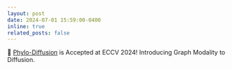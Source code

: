 ```yaml
---
layout: post
date: 2024-07-01 15:59:00-0400
inline: true
related_posts: false
---
```


📜 [Phylo-Diffusion](https://imageomics.github.io/phylo-diffusion/) is Accepted at ECCV 2024! Introducing Graph Modality to Diffusion.
